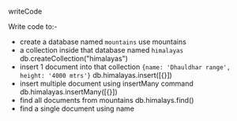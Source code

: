 writeCode

Write code to:-

- create a database named `mountains`
use mountains
- a collection inside that database named `himalayas`
db.createCollection("himalayas")
- insert 1 document into that collection `{name: 'Dhauldhar range', height: '4000 mtrs'}`
db.himalayas.insert([{}])
- insert multiple document using insertMany command
db.himalayas.insertMany([{}])
- find all documents from mountains
db.himalays.find()
- find a single document using name
